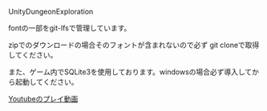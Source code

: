 UnityDungeonExploration

fontの一部をgit-lfsで管理しています。

zipでのダウンロードの場合そのフォントが含まれないので必ず git cloneで取得してください。

また、ゲーム内でSQLite3を使用しております。windowsの場合必ず導入してから起動してください。

[Youtubeのプレイ動画](https://github.com/chonomikiya/UnityDungeonExploration)
